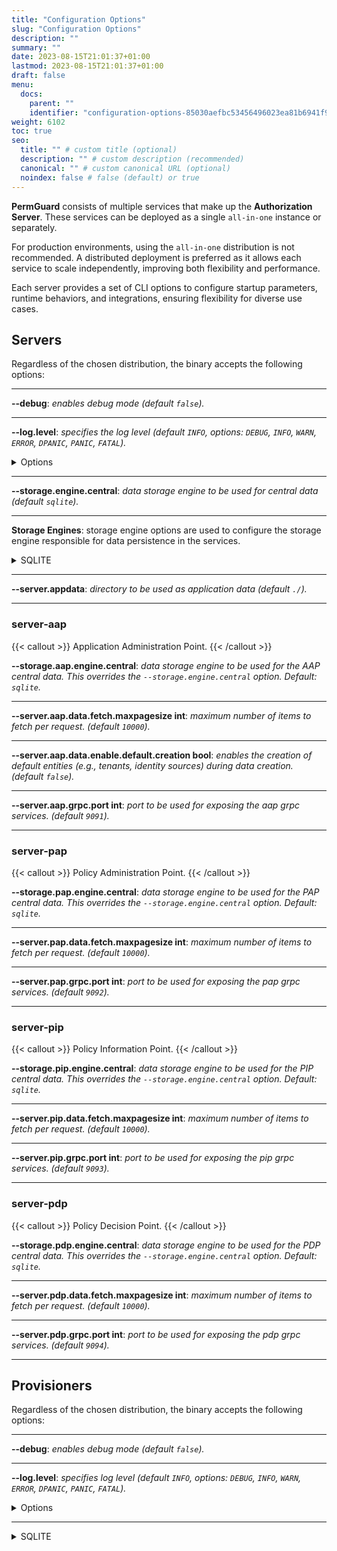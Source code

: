 ```yaml
---
title: "Configuration Options"
slug: "Configuration Options"
description: ""
summary: ""
date: 2023-08-15T21:01:37+01:00
lastmod: 2023-08-15T21:01:37+01:00
draft: false
menu:
  docs:
    parent: ""
    identifier: "configuration-options-85030aefbc53456496023ea81b6941f9"
weight: 6102
toc: true
seo:
  title: "" # custom title (optional)
  description: "" # custom description (recommended)
  canonical: "" # custom canonical URL (optional)
  noindex: false # false (default) or true
---
```

**PermGuard** consists of multiple services that make up the **Authorization Server**. These services can be deployed as a single `all-in-one` instance or separately.

For production environments, using the `all-in-one` distribution is not recommended. A distributed deployment is preferred as it allows each service to scale independently, improving both flexibility and performance.

Each server provides a set of CLI options to configure startup parameters, runtime behaviors, and integrations, ensuring flexibility for diverse use cases.

## Servers

Regardless of the chosen distribution, the binary accepts the following options:

---
**\--debug**: *enables debug mode (default `false`).*

---
**\--log.level**: *specifies the log level (default `INFO`, options: `DEBUG`, `INFO`, `WARN`, `ERROR`, `DPANIC`, `PANIC`, `FATAL`).*

<details>
  <summary>Options</summary>

| LEVEL     | MEANING                                                                                                          |
|-----------|------------------------------------------------------------------------------------------------------------------|
| DEBUG     | Debug logs are typically voluminous, and are usually disabled in production.                                     |
| INFO      | Info is the default logging priority.                                                                            |
| WARN      | Warn logs are more important than Info, but don't need individual human review.                                  |
| ERROR     | Error logs are high-priority. If an application is running smoothly, it shouldn't generate any error-level logs. |
| DPANIC    | DPanic logs are particularly important errors. In development the logger panics after writing the message.       |
| PANIC     | Panic logs a message, then panics.                                                                               |
| FATAL     | Fatal logs a message, then calls os.Exit(1).                                                                     |

</details>

---

**\--storage.engine.central**: *data storage engine to be used for central data (default `sqlite`).*

---

**Storage Engines**: storage engine options are used to configure the storage engine responsible for data persistence in the services.

<details>
  <summary>SQLITE</summary>

**\--storage.engine.sqlite.dbname**: *sqlite database name (default **permguard**).*

---

</details>

---

**\--server.appdata**: *directory to be used as application data (default `./`).*

---

### server-aap

{{< callout >}} Application Administration Point. {{< /callout >}}

**\--storage.aap.engine.central**: *data storage engine to be used for the AAP central data. This overrides the `--storage.engine.central` option. Default: `sqlite`.*

---

**\--server.aap.data.fetch.maxpagesize int**: *maximum number of items to fetch per request. (default `10000`).*

---

**\--server.aap.data.enable.default.creation bool**: *enables the creation of default entities (e.g., tenants, identity sources) during data creation. (default `false`).*

---

**\--server.aap.grpc.port int**: *port to be used for exposing the aap grpc services. (default `9091`).*

---

### server-pap

{{< callout >}} Policy Administration Point. {{< /callout >}}

**\--storage.pap.engine.central**: *data storage engine to be used for the PAP central data. This overrides the `--storage.engine.central` option. Default: `sqlite`.*

---

**\--server.pap.data.fetch.maxpagesize int**: *maximum number of items to fetch per request. (default `10000`).*

---

**\--server.pap.grpc.port int**: *port to be used for exposing the pap grpc services. (default `9092`).*

---

### server-pip

{{< callout >}} Policy Information Point. {{< /callout >}}

**\--storage.pip.engine.central**: *data storage engine to be used for the PIP central data. This overrides the `--storage.engine.central` option. Default: `sqlite`.*

---

**\--server.pip.data.fetch.maxpagesize int**: *maximum number of items to fetch per request. (default `10000`).*

---

**\--server.pip.grpc.port int**: *port to be used for exposing the pip grpc services. (default `9093`).*

---

### server-pdp

{{< callout >}} Policy Decision Point. {{< /callout >}}

**\--storage.pdp.engine.central**: *data storage engine to be used for the PDP central data. This overrides the `--storage.engine.central` option. Default: `sqlite`.*

---

**\--server.pdp.data.fetch.maxpagesize int**: *maximum number of items to fetch per request. (default `10000`).*

---

**\--server.pdp.grpc.port int**: *port to be used for exposing the pdp grpc services. (default `9094`).*

---

## Provisioners

Regardless of the chosen distribution, the binary accepts the following options:

---
**\--debug**: *enables debug mode (default `false`).*

---
**\--log.level**: *specifies log level (default `INFO`, options: `DEBUG`, `INFO`, `WARN`, `ERROR`, `DPANIC`, `PANIC`, `FATAL`).*

<details>
  <summary>Options</summary>

| LEVEL     | MEANING                                                                                                          |
|-----------|------------------------------------------------------------------------------------------------------------------|
| DEBUG     | Debug logs are typically voluminous, and are usually disabled in production.                                     |
| INFO      | Info is the default logging priority.                                                                            |
| WARN      | Warn logs are more important than Info, but don't need individual human review.                                  |
| ERROR     | Error logs are high-priority. If an application is running smoothly, it shouldn't generate any error-level logs. |
| DPANIC    | DPanic logs are particularly important errors. In development the logger panics after writing the message.       |
| PANIC     | Panic logs a message, then panics.                                                                               |
| FATAL     | Fatal logs a message, then calls os.Exit(1).                                                                     |

</details>

---

<details>
  <summary>SQLITE</summary>

**\--storage.engine.sqlite.filepath**: *sqlite database file path (default `.`).*

---

</details>
